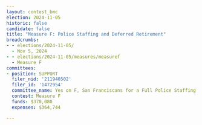 ```yaml
---
layout: contest_bmc
election: 2024-11-05
historic: false
candidate: false
title: "Measure F: Police Staffing and Deferred Retirement"
breadcrumbs:
- - elections/2024-11-05/
  - Nov 5, 2024
- - elections/2024-11-05/measures/measuref
  - Measure F
committees:
- position: SUPPORT
  filer_nid: '211940502'
  filer_id: '1472954'
  committee_name: Yes on F, San Franciscans for a Full Police Staffing
  contest: Measure F
  funds: $378,080
  expenses: $364,744

---
```

